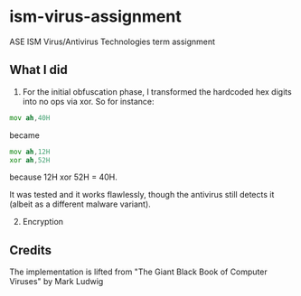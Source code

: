 # ism-virus-assignment

ASE ISM Virus/Antivirus Technologies term assignment

## What I did

1. For the initial obfuscation phase, I transformed the hardcoded hex digits into no ops via xor. So for instance:

```asm
mov ah,40H
```

became

```asm
mov ah,12H
xor ah,52H
```

because 12H xor 52H = 40H.

It was tested and it works flawlessly, though the antivirus still detects it (albeit as a different malware variant).

[Infection]: https://github.com/codepadawan93/ism-virus-assignment/blob/master/Infection.JPG "Logo Title Text 2"

2. Encryption

## Credits

The implementation is lifted from "The Giant Black Book of Computer Viruses" by Mark Ludwig
